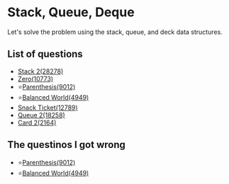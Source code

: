 Stack, Queue, Deque
==========================
Let's solve the problem using the stack, queue, and deck data structures.

List of questions
----------------------

- [Stack 2(28278)](https://github.com/yoru4890/coding_test/blob/main/baekjoon/stack_queue_deque/28278.md)
- [Zero(10773)](https://github.com/yoru4890/coding_test/blob/main/baekjoon/stack_queue_deque/10773.md)
- ⭐[Parenthesis(9012)](https://github.com/yoru4890/coding_test/blob/main/baekjoon/stack_queue_deque/9012.md)
- ⭐[Balanced World(4949)](https://github.com/yoru4890/coding_test/blob/main/baekjoon/stack_queue_deque/4949.md)
- [Snack Ticket(12789)](https://github.com/yoru4890/coding_test/blob/main/baekjoon/stack_queue_deque/12789.md)
- [Queue 2(18258)](https://github.com/yoru4890/coding_test/blob/main/baekjoon/stack_queue_deque/18258.md)
- [Card 2(2164)](https://github.com/yoru4890/coding_test/blob/main/baekjoon/stack_queue_deque/2164.md)

The questinos I got wrong
--------------------------------

- ⭐[Parenthesis(9012)](https://github.com/yoru4890/coding_test/blob/main/baekjoon/stack_queue_deque/9012.md)
- ⭐[Balanced World(4949)](https://github.com/yoru4890/coding_test/blob/main/baekjoon/stack_queue_deque/4949.md)
